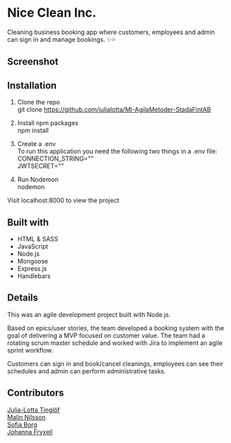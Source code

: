 # Nice Clean Inc.
Cleaning business booking app where customers, employees and admin can sign in and manage bookings. ✨💦

## Screenshot


## Installation
1. Clone the repo\
git clone https://github.com/julialotta/MI-AgilaMetoder-StadaFintAB

2. Install npm packages\
npm install

3. Create a .env\
To run this application you need the following two things in a .env file:\
CONNECTION_STRING=""\
JWTSECRET=""

4. Run Nodemon\
nodemon

Visit localhost:8000 to view the project

## Built with
- HTML & SASS
- JavaScript
- Node.js
- Mongoose
- Express.js
- Handlebars

## Details
This was an agile development project built with Node.js.

Based on epics/user stories, the team developed a booking system with the goal of delivering a MVP focused on customer value. The team had a rotating scrum master schedule and worked with Jira to implement an agile sprint workflow.

Customers can sign in and book/cancel cleanings, employees can see their schedules and admin can perform administrative tasks.

## Contributors
[Julia-Lotta Tinglöf](https://github.com/julialotta) </br>
[Malin Nilsson](https://github.com/malin-nilsson) </br>
[Sofia Borg](https://github.com/sofiaborg) </br>
[Johanna Fryxell](https://github.com/johannafryxell)
